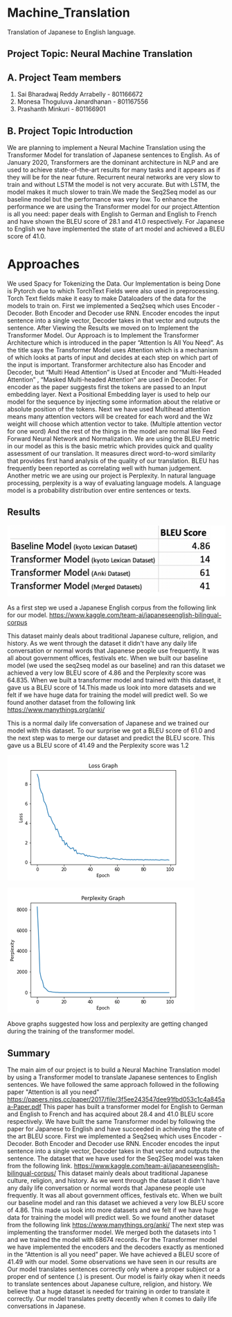 # Machine_Translation
Translation of Japanese to English language. 

## Project Topic: Neural Machine Translation

## A. Project Team members

1. Sai Bharadwaj Reddy Arrabelly - 801166672
2. Monesa Thoguluva Janardhanan - 801167556
3. Prashanth Minkuri - 801166901

## B. Project Topic Introduction
We are planning to implement a Neural Machine Translation using the Transformer Model for
translation of Japanese sentences to English. As of January 2020, Transformers are the dominant
architecture in NLP and are used to achieve state-of-the-art results for many tasks and it appears
as if they will be for the near future.
Recurrent neural networks are very slow to train and without LSTM the model is not very
accurate. But with LSTM, the model makes it much slower to train.We made the Seq2Seq model
as our baseline model but the performance was very low. To enhance the performance we are
using the Transformer model for our project.Attention is all you need: paper deals with English
to German and English to French and have shown the BLEU score of 28.1 and 41.0 respectively.
For Japanese to English we have implemented the state of art model and achieved a BLEU score
of 41.0.


# Approaches

We used Spacy for Tokenizing the Data. Our Implementation is being Done is Pytorch due to which TorchText Fields were also used in preprocessing. Torch Text fields make it easy to make Dataloaders of the data for the models to train on.
First we implemented a Seq2seq which uses Encoder - Decoder. Both Encoder and Decoder use RNN. Encoder encodes the input sentence into a single vector, Decoder takes in that vector and outputs the sentence. After Viewing the Results we moved on to Implement the Transformer Model. Our Approach is to Implement the Transformer Architecture which is introduced in the paper
“Attention Is All You Need”. As the title says the Transformer Model uses Attention which is a mechanism of which looks at parts of input and decides at each step on which part of the input is important. Transformer architecture also has Encoder and Decoder, but “Multi Head Attention” is Used at Encoder and “Multi-Headed Attention” , “Masked Multi-headed Attention” are used in Decoder.
For encoder as the paper suggests first the tokens are passed to an Input embedding layer. Next a Positional Embedding layer is used to help our model for the sequence by injecting some information about the relative or absolute position of the tokens. Next we have used Multihead attention means many attention vectors will be created for each word and the Wz weight will choose which attention vector to take. (Multiple attention vector for one word) And the rest of the things in the model are normal like Feed Forward Neural Network and Normalization. We are using the BLEU metric in our model as this is the basic metric which provides quick and
quality assessment of our translation. It measures direct word-to-word similarity that provides first hand analysis of the quality of our translation. BLEU has frequently been reported as correlating well with human judgement. Another metric we are using our project is Perplexity. 
In natural language processing, perplexity is a way of evaluating language models. A language model is a probability distribution over entire sentences or texts.

## Results

![Results](images/results.PNG)

As a first step we used a Japanese English corpus from the following link for our model.
https://www.kaggle.com/team-ai/japaneseenglish-bilingual-corpus


This dataset mainly deals about traditional Japanese culture, religion, and history. As we went through the dataset it didn't have any daily life conversation or normal words that Japanese
people use frequently. It was all about government offices, festivals etc. When we built our baseline model (we used the seq2seq model as our baseline) and ran this dataset we achieved
a very low BLEU score of 4.86 and the Perplexity score was 64.835. When we built a
transformer model and trained with this dataset, it gave us a BLEU score of 14.This made us look into more datasets and we felt if we have huge data for training the model will predict
well. So we found another dataset from the following link
https://www.manythings.org/anki/


This is a normal daily life conversation of Japanese and we trained our model with this dataset.
To our surprise we got a BLEU score of 61.0 and the next step was to merge our dataset and
predict the BLEU score. This gave us a BLEU score of 41.49 and the Perplexity score was 1.2

![LOSS](images/loss.png)


![PERPLEXITY](images/Perplexity.png)


Above graphs suggested how loss and perplexity are getting changed during the training of the transformer model.

## Summary

The main aim of our project is to build a Neural Machine Translation model by using a
Transformer model to translate Japanese sentences to English sentences.
We have followed the same approach followed in the following paper
"Attention is all you need"
https://papers.nips.cc/paper/2017/file/3f5ee243547dee91fbd053c1c4a845aa-Paper.pdf
This paper has built a transformer model for English to German and English to French and has
acquired about 28.4 and 41.0 BLEU score respectively.
We have built the same Transformer model by following the paper for Japanese to English and
have succeeded in achieving the state of the art BLEU score.
First we implemented a Seq2seq which uses Encoder - Decoder. Both Encoder and Decoder use
RNN. Encoder encodes the input sentence into a single vector, Decoder takes in that vector and
outputs the sentence.
The dataset that we have used for the Seq2Seq model was taken from the following link.
https://www.kaggle.com/team-ai/japaneseenglish-bilingual-corpus/
This dataset mainly deals about traditional Japanese culture, religion, and history. As we went
through the dataset it didn't have any daily life conversation or normal words that Japanese
people use frequently. It was all about government offices, festivals etc. When we built our
baseline model and ran this dataset we achieved a very low BLEU score of 4.86. This made us
look into more datasets and we felt if we have huge data for training the model will predict well.
So we found another dataset from the following link
https://www.manythings.org/anki/
The next step was implementing the transformer model. We merged both the datasets into 1
and we trained the model with 68674 records. For the Transformer model we have implemented
the encoders and the decoders exactly as mentioned in the “Attention is all you need” paper.
We have achieved a BLEU score of 41.49 with our model. Some observations we have seen in our
results are
Our model translates sentences correctly only where a proper subject or a proper end of
sentence (.) is present.
Our model is fairly okay when it needs to translate sentences about Japanese culture, religion,
and history. We believe that a huge dataset is needed for training in order to translate it correctly.
Our model translates pretty decently when it comes to daily life conversations in Japanese.

